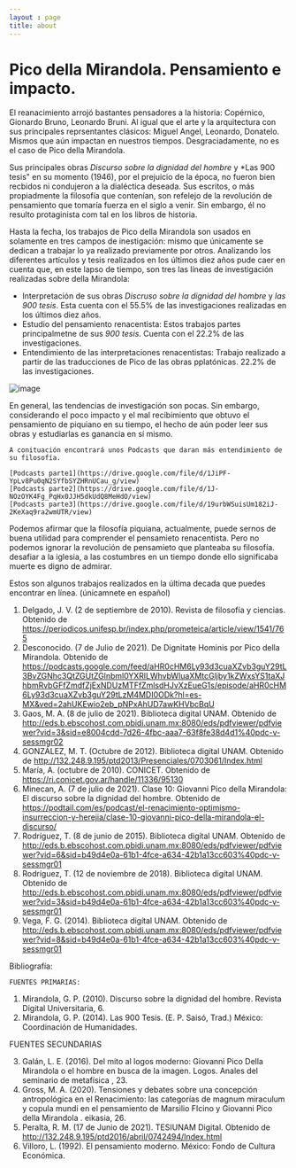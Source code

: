 ```yaml
---
layout : page
title: about
---
```

# Pico della Mirandola. Pensamiento e impacto.

El reanacimiento arrojó bastantes pensadores a la historia: Copérnico, Gionardo Bruno, Leonardo Bruni. Al igual que el arte y la arquitectura con sus principales reprsentantes clásicos: Miguel Angel, Leonardo, Donatelo. Mismos que aún impactan en nuestros tiempos. Desgraciadamente, no es el caso de Pico della Mirandola.

  Sus principales obras *Discurso sobre la dignidad del hombre* y *Las 900 tesis" en su momento (1946), por el prejuicio de la época, no fueron bien recbidos ni condujeron a la dialéctica deseada. Sus escritos, o más propiadmente la filosofía que contenían, son refelejo de la revolución de pensamiento que tomaría fuerza en el siglo a venir. Sin embargo, él no resulto protaginista com tal en los libros de historia.
  
  Hasta la fecha, los trabajos de Pico della Mirandola son usados en solamente en tres campos de inestigación: mismo que únicamente se dedican a trabajar lo ya realizado previamente por otros. Analizando los diferentes artículos y tesis realizados en los últimos diez años pude caer en cuenta que, en este lapso de tiempo, son tres las líneas de investigación realizadas sobre della Mirandola:
  
  * Interpretación de sus obras *Discruso sobre la dignidad del hombre* y *las 900 tesis*. Esta cuenta con el 55.5% de las investigaciones realizadas en los últimos diez años.
  * Estudio del pensamiento renacentista: Estos trabajos partes principalmetne de sus *900 tesis*. Cuenta con el 22.2% de las investigaciones.
  * Entendimiento de las interpretaciones renacentistas: Trabajo realizado a partir de las traducciones de Pico de las obras pplatónicas. 22.2% de las investigaciones.
 
 ![image](https://user-images.githubusercontent.com/87216342/125238175-792a4e00-e2ac-11eb-98a8-556fe98cfacf.png)

  En general, las tendencias de investigación son pocas. Sin embargo, considerando el poco impacto y el mal recibimiento que obtuvo el pensamiento de piquiano en su tiempo, el hecho de aún poder leer sus obras y estudiarlas es ganancia en sí mismo. 
    
    A conituación encontrará unos Podcasts que daran más entendimiento de su filosofía. 
    
    [Podcasts parte1](https://drive.google.com/file/d/1JiPF-YpLv8Pu0qN2SYfbSYZHRnUCau_g/view)
    [Podcasts parte2](https://drive.google.com/file/d/1J-NOzOYK4Fg_PqHx0JJH5dkUdQ8MeHdO/view)
    [Podcasts parte3](https://drive.google.com/file/d/19urbWSuisUm182iJ-2KeXaq9ra2wmUTR/view)

  Podemos afirmar que la filosofía piquiana, actualmente, puede sernos de buena utilidad para comprender el pensamieto renacentista. Pero no podemos ignorar la revolución de pensamieto que planteaba su filosofía. desafiar a la iglesia, a las costumbres en un tiempo donde ello significaba muerte es digno de admirar.
  
  Estos son algunos trabajos realizados en la última decada que puedes encontrar en línea. (únicamnete en español)
  
  1. Delgado, J. V. (2 de septiembre de 2010). Revista de filosofía y ciencias. Obtenido de https://periodicos.unifesp.br/index.php/prometeica/article/view/1541/765
  2. Desconocido. (7 de Julio de 2021). De Dignitate Hominis por Pico della Mirandola. Obtenido de https://podcasts.google.com/feed/aHR0cHM6Ly93d3cuaXZvb3guY29tL3BvZGNhc3QtZGUtZGlnbml0YXRlLWhvbWluaXMtcGljby1kZWxsYS1taXJhbmRvbGFfZmdfZjExNDUzMTFfZmlsdHJvXzEueG1s/episode/aHR0cHM6Ly93d3cuaXZvb3guY29tLzM4MDI0ODk?hl=es-MX&ved=2ahUKEwio2eb_pNPxAhUD7awKHVbcBqU
  3. Gaos, M. A. (8 de julio de 2021). Biblioteca digital UNAM. Obtenido de http://eds.b.ebscohost.com.pbidi.unam.mx:8080/eds/pdfviewer/pdfviewer?vid=3&sid=e8004cdd-7d26-4fbc-aaa7-63f8fe38d4d1%40pdc-v-sessmgr02
  4. GONZÁLEZ, M. T. (Octubre de 2012). Biblioteca digítal UNAM. Obtenido de http://132.248.9.195/ptd2013/Presenciales/0703061/Index.html
  5. María, A. (octubre de 2010). CONICET. Obtenido de https://ri.conicet.gov.ar/handle/11336/95130
  6. Minecan, A. (7 de julio de 2021). Clase 10: Giovanni Pico della Mirandola: El discurso sobre la dignidad del hombre. Obtenido de https://podtail.com/es/podcast/el-renacimiento-optimismo-insurreccion-y-herejia/clase-10-giovanni-pico-della-mirandola-el-discurso/
  7. Rodríguez, T. (8 de junio de 2015). Biblioteca digítal UNAM. Obtenido de http://eds.b.ebscohost.com.pbidi.unam.mx:8080/eds/pdfviewer/pdfviewer?vid=6&sid=b49d4e0a-61b1-4fce-a634-42b1a13cc603%40pdc-v-sessmgr01
  8. Rodríguez, T. (12 de noviembre de 2018). Biblioteca digítal UNAM. Obtenido de http://eds.b.ebscohost.com.pbidi.unam.mx:8080/eds/pdfviewer/pdfviewer?vid=3&sid=b49d4e0a-61b1-4fce-a634-42b1a13cc603%40pdc-v-sessmgr01
  9. Vega, F. G. (2014). Biblioteca digítal UNAM. Obtenido de http://eds.b.ebscohost.com.pbidi.unam.mx:8080/eds/pdfviewer/pdfviewer?vid=8&sid=b49d4e0a-61b1-4fce-a634-42b1a13cc603%40pdc-v-sessmgr01

  Bibliografía: 
  
    FUENTES PRIMARIAS:
  1. Mirandola, G. P. (2010). Discurso sobre la dignidad del hombre. Revista Digital Universitaria, 6.
  2. Mirandola, G. P. (2014). Las 900 Tesis. (E. P. Saisó, Trad.) México: Coordinación de Humanidades.

FUENTES SECUNDARIAS

  3. Galán, L. E. (2016). Del mito al logos moderno: Giovanni Pico Della Mirandola o el hombre en busca de la imagen. Logos. Anales del seminario de metafísica , 23.
  4. Gross, M. A. (2020). Tensiones y debates sobre una concepción antropológica en el Renacimiento: las categorías de magnum miraculum y copula mundi en el pensamiento de Marsilio FIcino y Giovanni Pico della Mirandola . eikasia, 26.
  5. Peralta, R. M. (17 de Junio de 2021). TESIUNAM Digital. Obtenido de http://132.248.9.195/ptd2016/abril/0742494/Index.html
  6. Villoro, L. (1992). El pensamiento moderno. México: Fondo de Cultura Económica.



 

